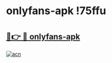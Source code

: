 # onlyfans-apk !75ffu

# <h2><a href="https://lq1phx.esa.edu.pl?title=onlyfans-apk&ref=75ffu">🔗👉 🔴 onlyfans-apk</a></h2>

[![acn](https://github.com/user-attachments/assets/0f9c940e-d8b0-45ae-aac7-cd30a18b3e1c)](https://lq1phx.esa.edu.pl?title=onlyfans-apk&ref=75ffu)

